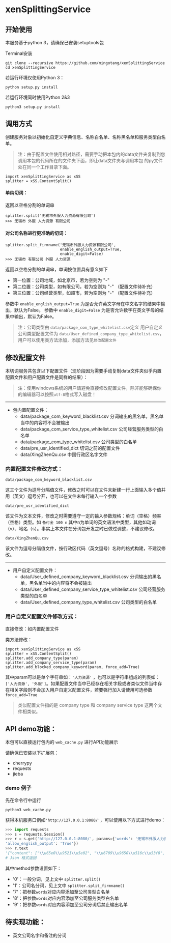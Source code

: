 # xenSplittingService

## 开始使用

本服务基于python 3，请确保已安装setuptools包

Terminal安装

    git clone --recursive https://github.com/mingotang/xenSplittingService
    cd xenSplittingService

若运行环境仅使用Python 3：

    python setup.py install

若运行环境同时使用Python 2&3

    python3 setup.py install

## 调用方式

创建服务对象以初始化自定义字典信息、名称白名单、名称黑名单和服务类型白名单。

> 注：由于配置文件使用相对路径，需要手动把本包内的data文件夹复制到您调用本包的代码所在的文件夹下面，即让data文件夹与调用本包
的py文件处在同一个工作目录下面。

    import xenSplittingService as xSS
    splitter = xSS.ContentSplit()

#### 单纯切词：

返回以空格分割的单词串

    splitter.split('无锡市外服人力资源有限公司')
    >>> 无锡市 外服 人力资源 有限公司

#### 对公司名称进行更准确的切词：

    splitter.split_firmname('无锡市外服人力资源有限公司', 
                            enable_english_output=True,
                            enable_digit=False)
    >>> 无锡市 有限公司 外服 人力资源

返回以空格分割的单词串，单词按位置具有意义如下

- 第一位置：公司地域，如北京市，若为空则为 "-"
- 第二位置：公司类型，如有限公司，若为空则为 "-" （配置文件待补充）
- 第三位置：公司经营类型，如超市，若为空则为 "-" （配置文件待补充）

参数中 `enable_english_output=True` 为是否允许英文字母在中文名字的结果中输出，默认为False。
参数中 `enable_digit=False` 为是否允许数字在英文字母的结果中输出，默认为False。

> 注：公司类型由 `data/package_com_type_whitelist.csv`定义
> 用户自定义公司类型配置文件为 `data/User_defined_company_type_whitelist.csv`，用户可以使用类方法添加，添加方法见`修改配置文件`


## 修改配置文件


本切词服务共包含以下配置文件（现阶段因为需要手动复制data文件夹似乎内置配置文件和用户配置文件是同样的结果）：

> 注：使用windows系统的用户请避免直接修改配置文件，除非能够确保你的编辑器可以按照`utf-8`格式写入磁盘！

---

- 包内置配置文件：
    - data/package_com_keyword_blacklist.csv 分词输出的黑名单，黑名单当中的内容将不会被输出
    - data/package_com_service_type_whitelist.csv 公司经营服务类型的白名单
    - data/package_com_type_whitelist.csv  公司类型的白名单
    - data/pre_usr_identified_dict 切词之前的配置文件
    - data/XingZhenQu.csv 中国行政区名字文件

### 内置配置文件修改方式：

    data/package_com_keyword_blacklist.csv

这三个文件为逗号分隔值文件，修改之时可以在文件末新建一行上面输入多个值并用（英文）逗号分开，也可以在文件末每行输入一个参数

    data/pre_usr_identified_dict

该文件为文本文件，修改之时需要遵守一定的输入参数规格：单词（空格）频率（空格）类型。如 `备付金 100 n` 其中n为单词的英文语法中类型，其他如动词（v）、地名（s）。事实上本文件在分词包开发之时已做过调整，不建议修改。

    data/XingZhenQu.csv

该文件为逗号分隔值文件，按行政区代码（英文逗号）名称的格式构建，不建议修改。

---

- 用户自定义配置文件：
    - data/User_defined_company_keyword_blacklist.csv 分词输出的黑名单，黑名单当中的内容将不会被输出
    - data/User_defined_company_service_type_whitelist.csv 公司经营服务类型的白名单
    - data/User_defined_company_type_whitelist.csv 公司类型的白名单

### 用户自定义配置文件修改方式：

直接修改：如内置配置文件

类方法修改：

    import xenSplittingService as xSS
    splitter = xSS.ContentSplit()
    splitter.add_company_type(param)
    splitter.add_company_service_type(param)
    splitter.add_blocked_company_keyword(param, force_add=True)

其中param可以是单个字符串如：`'人力资源'` ，也可以是字符串组成的列表如：`['人力资源', '外服']`。如果配置文件当中已经存在相关字段或者类似文件当中存在相关字段则不会加入用户自定义配置文件，若要强行加入请使用可选参数 `force_add=True`

> 类似配置文件指的是 company type 和 company service type 这两个文件相类似。



## API demo功能：

本包可以直接运行包内的 `web_cache.py` 进行API功能展示

请确保已安装以下扩展包：

- cherrypy
- requests
- jieba

### demo 例子

先在命令行中运行

    python3 web_cache.py


获得本机服务口例如`'http://127.0.0.1:8080/'`，可以使用以下方式进行demo：

```Python
>>> import requests
>>> s = requests.Session()
>>> r = s.get('http://127.0.0.1:8080/', params={'words': '无锡市外服人力资源有限公司', 'method': '1', 
'allow_english_output': 'True'})
>>> r.text
'{"content": ["\\u65e0\\u9521\\u5e02", "\\u6709\\u9650\\u516c\\u53f8", "-", "\\u5916\\u670d", "\\u4eba\\u529b\\u8d44\\u6e90"]}'
# Json 格式返回
```

其中method参数设置如下：
- '0'：一般分词，见上文中 `splitter.split()`
- '1'：公司名分词，见上文中 `splitter.split_firmname()`
- '7'：把参数`words`对应内容添加至公司类型白名单
- '8'：把参数`words`对应内容添加至公司服务类型白名单
- '9'：把参数`words`对应内容添加至公司分词后禁止输出名单


## 待实现功能：

- 英文公司名字和备注的分词


